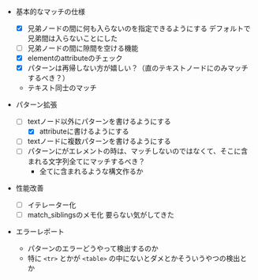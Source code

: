 * 基本的なマッチの仕様
    * [x] 兄弟ノードの間に何も入らないのを指定できるようにする
        デフォルトで兄弟間は入らないことにした
    * [ ] 兄弟ノードの間に隙間を空ける機能
    * [x] elementのattributeのチェック
    * [x] パターンは再帰しない方が嬉しい？（直のテキストノードにのみマッチするべき？）
    * テキスト同士のマッチ

* パターン拡張
    * [ ] textノード以外にパターンを書けるようにする
        * [x] attributeに書けるようにする
    * [ ] textノードに複数パターンを書けるようにする
    * [ ] パターンにがエレメントの時は、マッチしないのではなくて、そこに含まれる文字列全てにマッチするべき？
        * 全てに含まれるような構文作るか

* 性能改善
    * [ ] イテレーター化
    * [ ] match_siblingsのメモ化
        要らない気がしてきた

* エラーレポート
    * パターンのエラーどうやって検出するのか
    * 特に `<tr>` とかが `<table>` の中にないとダメとかそういうやつの検出とか
